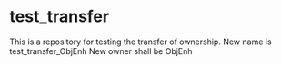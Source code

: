 # test_transfer
This is a repository for testing the transfer of ownership.
New name is test_transfer_ObjEnh
New owner shall be ObjEnh
